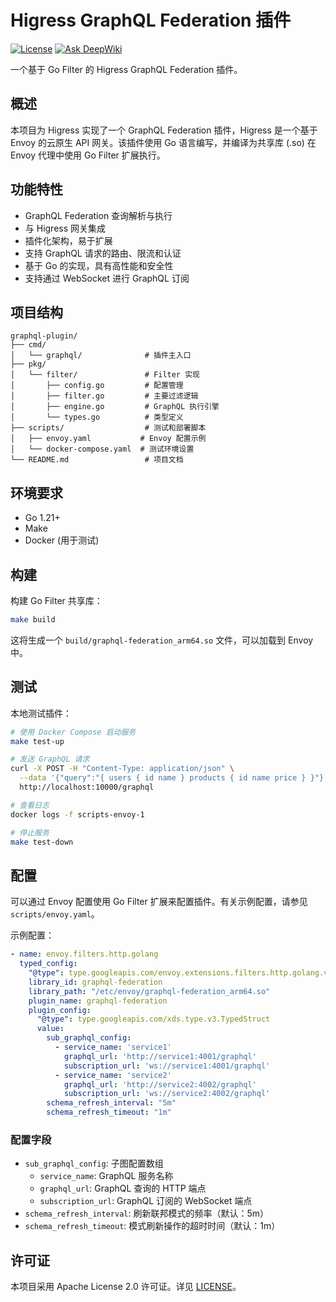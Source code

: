 # Higress GraphQL Federation 插件

[![License](https://img.shields.io/badge/license-Apache%202.0-blue.svg)](../LICENSE) 
[![Ask DeepWiki](https://deepwiki.com/badge.svg)](https://deepwiki.com/wundergraph/graphql-go-tools)

一个基于 Go Filter 的 Higress GraphQL Federation 插件。

## 概述

本项目为 Higress 实现了一个 GraphQL Federation 插件，Higress 是一个基于 Envoy 的云原生 API 网关。该插件使用 Go 语言编写，并编译为共享库 (.so) 在 Envoy 代理中使用 Go Filter 扩展执行。

## 功能特性

- GraphQL Federation 查询解析与执行
- 与 Higress 网关集成
- 插件化架构，易于扩展
- 支持 GraphQL 请求的路由、限流和认证
- 基于 Go 的实现，具有高性能和安全性
- 支持通过 WebSocket 进行 GraphQL 订阅

## 项目结构

```
graphql-plugin/
├── cmd/
│   └── graphql/              # 插件主入口
├── pkg/
│   └── filter/               # Filter 实现
│       ├── config.go         # 配置管理
│       ├── filter.go         # 主要过滤逻辑
│       ├── engine.go         # GraphQL 执行引擎
│       └── types.go          # 类型定义
├── scripts/                  # 测试和部署脚本
│   ├── envoy.yaml           # Envoy 配置示例
│   └── docker-compose.yaml  # 测试环境设置
└── README.md                 # 项目文档
```

## 环境要求

- Go 1.21+
- Make
- Docker (用于测试)

## 构建

构建 Go Filter 共享库：

```bash
make build
```

这将生成一个 `build/graphql-federation_arm64.so` 文件，可以加载到 Envoy 中。

## 测试

本地测试插件：

```bash
# 使用 Docker Compose 启动服务
make test-up

# 发送 GraphQL 请求
curl -X POST -H "Content-Type: application/json" \
  --data '{"query":"{ users { id name } products { id name price } }"}' \
  http://localhost:10000/graphql

# 查看日志
docker logs -f scripts-envoy-1

# 停止服务
make test-down
```

## 配置

可以通过 Envoy 配置使用 Go Filter 扩展来配置插件。有关示例配置，请参见 `scripts/envoy.yaml`。

示例配置：

```yaml
- name: envoy.filters.http.golang
  typed_config:
    "@type": type.googleapis.com/envoy.extensions.filters.http.golang.v3alpha.Config
    library_id: graphql-federation
    library_path: "/etc/envoy/graphql-federation_arm64.so"
    plugin_name: graphql-federation
    plugin_config:
      "@type": type.googleapis.com/xds.type.v3.TypedStruct
      value:
        sub_graphql_config:
          - service_name: 'service1'
            graphql_url: 'http://service1:4001/graphql'
            subscription_url: 'ws://service1:4001/graphql'
          - service_name: 'service2'
            graphql_url: 'http://service2:4002/graphql'
            subscription_url: 'ws://service2:4002/graphql'
        schema_refresh_interval: "5m"
        schema_refresh_timeout: "1m"
```

### 配置字段

- `sub_graphql_config`: 子图配置数组
  - `service_name`: GraphQL 服务名称
  - `graphql_url`: GraphQL 查询的 HTTP 端点
  - `subscription_url`: GraphQL 订阅的 WebSocket 端点
- `schema_refresh_interval`: 刷新联邦模式的频率（默认：5m）
- `schema_refresh_timeout`: 模式刷新操作的超时时间（默认：1m）

## 许可证

本项目采用 Apache License 2.0 许可证。详见 [LICENSE](../LICENSE)。